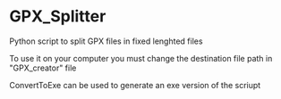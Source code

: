 # GPX_Splitter
Python script to split GPX files in fixed lenghted files

To use it on your computer you must change the destination file path in "GPX_creator" file

ConvertToExe can be used to generate an exe version of the scriupt
